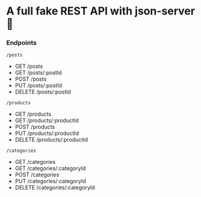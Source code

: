 # A full fake REST API with json-server 🚀

### Endpoints

`/posts`

- GET /posts
- GET /posts/:postId
- POST /posts
- PUT /posts/:postId
- DELETE /posts/:postId

`/products`

- GET /products
- GET /products/:productId
- POST /products
- PUT /products/:productId
- DELETE /products/:productId



`/categories`

- GET /categories
- GET /categories/:categoryId
- POST /categories
- PUT /categories/:categoryId
- DELETE /categories/:categoryId


